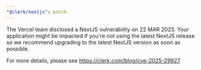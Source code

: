 ```yaml
---
"@clerk/nextjs": patch
---
```


The Vercel team disclosed a NextJS vulnerability on 22 MAR 2025. Your application might be impacted if you're not using the latest NextJS release so we recommend upgrading to the latest NextJS version as soon as possible.

For more details, please see https://clerk.com/blog/cve-2025-29927
